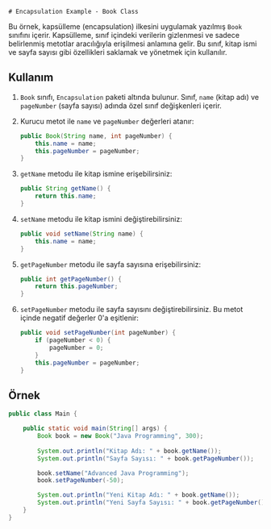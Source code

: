    # Encapsulation Example - Book Class

Bu örnek, kapsülleme (encapsulation) ilkesini uygulamak yazılmış `Book` sınıfını içerir. Kapsülleme, sınıf içindeki verilerin gizlenmesi ve sadece belirlenmiş metotlar aracılığıyla erişilmesi anlamına gelir. Bu sınıf, kitap ismi ve sayfa sayısı gibi özellikleri saklamak ve yönetmek için kullanılır.

## Kullanım

1. `Book` sınıfı, `Encapsulation` paketi altında bulunur. Sınıf, `name` (kitap adı) ve `pageNumber` (sayfa sayısı) adında özel sınıf değişkenleri içerir.

2. Kurucu metot ile `name` ve `pageNumber` değerleri atanır:

    ```java
    public Book(String name, int pageNumber) {
        this.name = name;
        this.pageNumber = pageNumber;
    }
    ```

3. `getName` metodu ile kitap ismine erişebilirsiniz:

    ```java
    public String getName() {
        return this.name;
    }
    ```

4. `setName` metodu ile kitap ismini değiştirebilirsiniz:

    ```java
    public void setName(String name) {
        this.name = name;
    }
    ```

5. `getPageNumber` metodu ile sayfa sayısına erişebilirsiniz:

    ```java
    public int getPageNumber() {
        return this.pageNumber;
    }
    ```

6. `setPageNumber` metodu ile sayfa sayısını değiştirebilirsiniz. Bu metot içinde negatif değerler 0'a eşitlenir:

    ```java
    public void setPageNumber(int pageNumber) {
        if (pageNumber < 0) {
            pageNumber = 0;
        }
        this.pageNumber = pageNumber;
    }
    ```

## Örnek

```java
public class Main {

    public static void main(String[] args) {
        Book book = new Book("Java Programming", 300);
        
        System.out.println("Kitap Adı: " + book.getName());
        System.out.println("Sayfa Sayısı: " + book.getPageNumber());

        book.setName("Advanced Java Programming");
        book.setPageNumber(-50);

        System.out.println("Yeni Kitap Adı: " + book.getName());
        System.out.println("Yeni Sayfa Sayısı: " + book.getPageNumber());
    }
}
